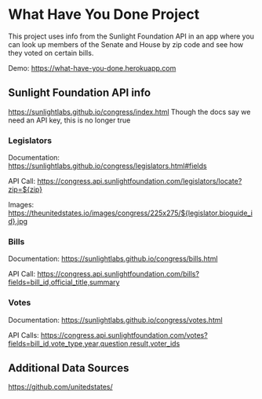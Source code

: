 # What Have You Done Project
This project uses info from the Sunlight Foundation API in an app where you can look up members of the Senate and House by zip code and see how they voted on certain bills.

Demo:
https://what-have-you-done.herokuapp.com



## Sunlight Foundation API info
https://sunlightlabs.github.io/congress/index.html
Though the docs say we need an API key, this is no longer true


### Legislators
Documentation:
https://sunlightlabs.github.io/congress/legislators.html#fields

API Call:
https://congress.api.sunlightfoundation.com/legislators/locate?zip=${zip}

Images:
https://theunitedstates.io/images/congress/225x275/${legislator.bioguide_id}.jpg


### Bills
Documentation:
https://sunlightlabs.github.io/congress/bills.html

API Call:
https://congress.api.sunlightfoundation.com/bills?fields=bill_id,official_title,summary



### Votes
Documentation:
https://sunlightlabs.github.io/congress/votes.html

API Calls:
https://congress.api.sunlightfoundation.com/votes?fields=bill_id,vote_type,year,question,result,voter_ids



## Additional Data Sources
https://github.com/unitedstates/